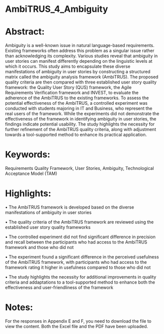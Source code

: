 # AmbiTRUS_4_Ambiguity

# Abstract:
Ambiguity is a well-known issue in natural language-based requirements. Existing frameworks often address this problem as a singular issue rather than acknowledging its complexity. Various studies reveal that ambiguity in user stories can manifest differently depending on the linguistic levels at which it occurs. 
This study aims to encapsulate these diverse manifestations of ambiguity in user stories by constructing a structured matrix called the ambiguity analysis framework (AmbiTRUS). The proposed quality criteria are then compared with three established user story quality framework: the Quality User Story (QUS) framework, the Agile Requirements Verification framework and INVEST, to evaluate the adherence of the AmbiTRUS to the existing frameworks. 
To assess the potential effectiveness of the AmbiTRUS, a controlled experiment was conducted with students majoring in IT and Business, who represent the real users of the framework. While the experiments did not demonstrate the effectiveness of the framework in identifying ambiguity in user stories, the findings indicate potential usability. The study highlights the necessity for further refinement of the AmbiTRUS quality criteria, along with adjustment towards a tool-supported method to enhance its practical application.  

# Keywords: 
Requirements Quality Framework, User Stories, Ambiguity, Technological Acceptance Model (TAM) 

# Highlights:
•	The AmbiTRUS framework is developed based on the diverse manifestations of ambiguity in user stories 

•	The quality criteria of the AmbiTRUS framework are reviewed using the established user story quality frameworks

•	The controlled experiment did not find significant difference in precision and recall between the participants who had access to the AmbiTRUS framework and those who did not

•	The experiment found a significant difference in the perceived usefulness of the AmbiTRUS framework, with participants who had access to the framework rating it higher in usefulness compared to those who did not

•	The study highlights the necessity for additional improvements in quality criteria and addaptations to a tool-supported method to enhance both the effectiveness and user-friendliness of the framework 

# Notes:
For the responses in Appendix E and F, you need to download the file to view the content. Both the Excel file and the PDF have been uploaded.
